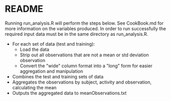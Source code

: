 # README

Running run_analysis.R will perform the steps below. See CookBook.md for more information on the variables produced. In order to run successfully the required input data must be in the same directory as run_analysis.R.

* For each set of data (test and training):
    * Load the data
    * Strip out all observations that are not a mean or std deviation observation
    * Convert the "wide" column format into a "long" form for easier aggregation and manipulation
* Combines the test and training sets of data
* Aggregates the observations by subject, activity and observation, calculating the mean
* Outputs the aggregated data to meanObservations.txt
